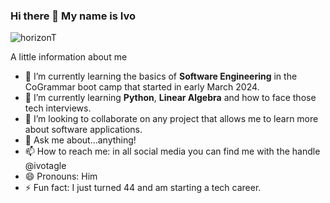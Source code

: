 ### Hi there 👋 My name is Ivo

<!--
**ivotagle/ivotagle** is a ✨ _special_ ✨ repository because its `README.md` (this file) appears on your GitHub profile.-->

<picture>
 <source media="(prefers-color-scheme: dark)" srcset="https://www.microsoft.com/en-us/research/uploads/prod/2019/11/Programming-Languages-and-Software-Engineering-page-header_1920x720_1.31.2024.png">
 <source media="(prefers-color-scheme: light)" srcset="https://www.microsoft.com/en-us/research/uploads/prod/2019/11/Programming-Languages-and-Software-Engineering-page-header_1920x720_1.31.2024.png">
 <img alt="horizonT" src="https://www.microsoft.com/en-us/research/uploads/prod/2019/11/Programming-Languages-and-Software-Engineering-page-header_1920x720_1.31.2024.png">
</picture>

A little information about me
- 🔭 I’m currently learning the basics of **Software Engineering** in the CoGrammar boot camp that started in early March 2024.
- 🌱 I’m currently learning **Python**, **Linear Algebra** and how to face those tech interviews.
- 👯 I’m looking to collaborate on any project that allows me to learn more about software applications.
- 💬 Ask me about...anything!
- 📫 How to reach me: in all social media you can find me with the handle @ivotagle
- 😄 Pronouns: Him
- ⚡ Fun fact: I just turned 44 and am starting a tech career.

